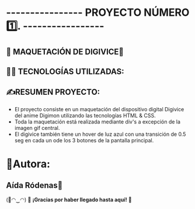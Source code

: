 # ----------------            PROYECTO NÚMERO :one:.        -----------------
## 🚀 MAQUETACIÓN DE DIGIVICE🤖


##  👩‍💻 TECNOLOGÍAS UTILIZADAS: 





## ✍RESUMEN PROYECTO:
* El proyecto consiste en un maquetación del dispositivo digital Digivice del anime Digimon utilizando las tecnologías HTML & CSS.
* Toda la maquetación está realizada mediante div's a excepción de la imagen gif central. 
* El digivice también tiene un hover de luz azul con una transición de 0.5 seg en cada un ode los 3 botones de la pantalla principal.

# 📝Autora: 
## Aída Ródenas:crescent_moon:


(🌸◠‿◠)  🐉 **¡Gracias por haber llegado hasta aquí!** 🧡 
